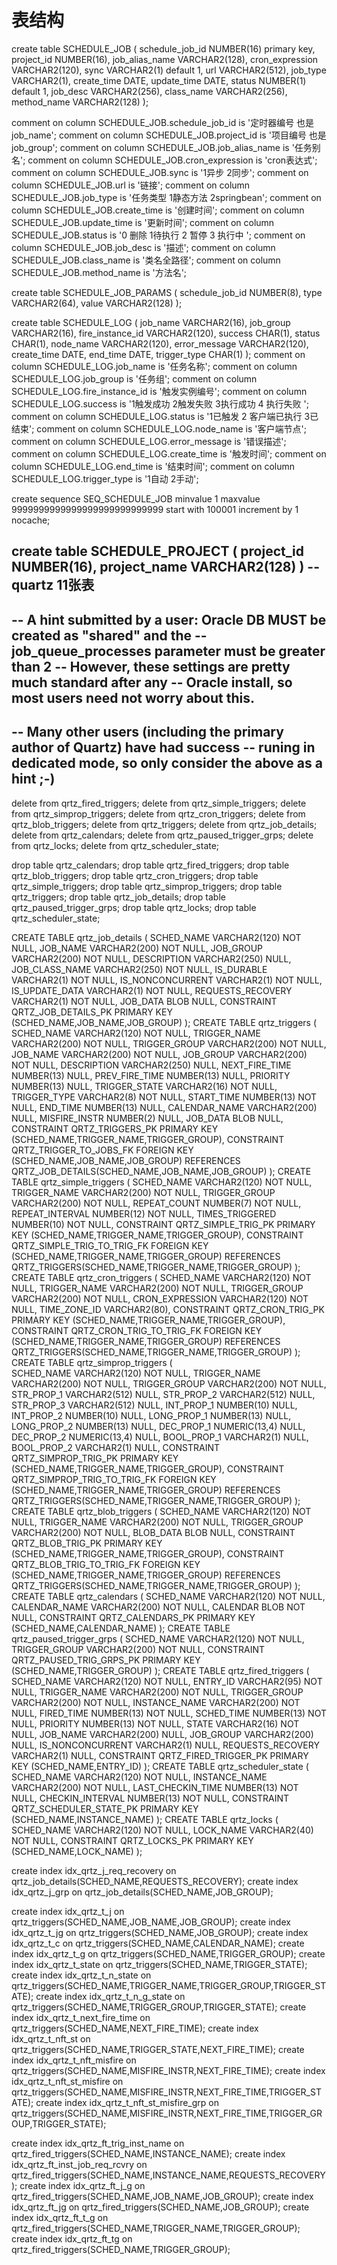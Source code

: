 # 表结构
create table SCHEDULE_JOB
(
  schedule_job_id NUMBER(16) primary key,
  project_id      NUMBER(16),
  job_alias_name  VARCHAR2(128),
  cron_expression VARCHAR2(120),
  sync            VARCHAR2(1) default 1,
  url             VARCHAR2(512),
  job_type        VARCHAR2(1),
  create_time     DATE,
  update_time     DATE,
  status          NUMBER(1) default 1,
  job_desc        VARCHAR2(256),
  class_name      VARCHAR2(256),
  method_name     VARCHAR2(128)
);

comment on column SCHEDULE_JOB.schedule_job_id
  is '定时器编号 也是job_name';
comment on column SCHEDULE_JOB.project_id
  is '项目编号 也是job_group';
comment on column SCHEDULE_JOB.job_alias_name
  is '任务别名';
comment on column SCHEDULE_JOB.cron_expression
  is 'cron表达式';
comment on column SCHEDULE_JOB.sync
  is '1异步 2同步';
comment on column SCHEDULE_JOB.url
  is '链接';
comment on column SCHEDULE_JOB.job_type
  is '任务类型 1静态方法 2springbean';
comment on column SCHEDULE_JOB.create_time
  is '创建时间';
comment on column SCHEDULE_JOB.update_time
  is '更新时间';
comment on column SCHEDULE_JOB.status
  is '0 删除 1待执行 2 暂停 3 执行中 ';
comment on column SCHEDULE_JOB.job_desc
  is '描述';
comment on column SCHEDULE_JOB.class_name
  is '类名全路径';
comment on column SCHEDULE_JOB.method_name
  is '方法名';


create table SCHEDULE_JOB_PARAMS
(
  schedule_job_id NUMBER(8),
  type            VARCHAR2(64),
  value           VARCHAR2(128)
);

create table SCHEDULE_LOG
(
  job_name         VARCHAR2(16),
  job_group        VARCHAR2(16),
  fire_instance_id VARCHAR2(120),
  success          CHAR(1),
  status           CHAR(1),
  node_name        VARCHAR2(120),
  error_message    VARCHAR2(120),
  create_time      DATE,
  end_time         DATE,
  trigger_type     CHAR(1)
);
comment on column SCHEDULE_LOG.job_name
  is '任务名称';
comment on column SCHEDULE_LOG.job_group
  is '任务组';
comment on column SCHEDULE_LOG.fire_instance_id
  is '触发实例编号';
comment on column SCHEDULE_LOG.success
  is '1触发成功 2触发失败 3执行成功 4 执行失败 ';
comment on column SCHEDULE_LOG.status
  is '1已触发 2 客户端已执行 3已结束';
comment on column SCHEDULE_LOG.node_name
  is '客户端节点';
comment on column SCHEDULE_LOG.error_message
  is '错误描述';
comment on column SCHEDULE_LOG.create_time
  is '触发时间';
comment on column SCHEDULE_LOG.end_time
  is '结束时间';
comment on column SCHEDULE_LOG.trigger_type
  is '1自动 2手动';


create sequence SEQ_SCHEDULE_JOB
minvalue 1
maxvalue 9999999999999999999999999999
start with 100001
increment by 1
nocache;

create table SCHEDULE_PROJECT
(
  project_id   NUMBER(16),
  project_name VARCHAR2(128)
)
--quartz 11张表
--
-- A hint submitted by a user: Oracle DB MUST be created as "shared" and the 
-- job_queue_processes parameter  must be greater than 2
-- However, these settings are pretty much standard after any
-- Oracle install, so most users need not worry about this.
--
-- Many other users (including the primary author of Quartz) have had success
-- runing in dedicated mode, so only consider the above as a hint ;-)
--

delete from qrtz_fired_triggers;
delete from qrtz_simple_triggers;
delete from qrtz_simprop_triggers;
delete from qrtz_cron_triggers;
delete from qrtz_blob_triggers;
delete from qrtz_triggers;
delete from qrtz_job_details;
delete from qrtz_calendars;
delete from qrtz_paused_trigger_grps;
delete from qrtz_locks;
delete from qrtz_scheduler_state;

drop table qrtz_calendars;
drop table qrtz_fired_triggers;
drop table qrtz_blob_triggers;
drop table qrtz_cron_triggers;
drop table qrtz_simple_triggers;
drop table qrtz_simprop_triggers;
drop table qrtz_triggers;
drop table qrtz_job_details;
drop table qrtz_paused_trigger_grps;
drop table qrtz_locks;
drop table qrtz_scheduler_state;


CREATE TABLE qrtz_job_details
  (
    SCHED_NAME VARCHAR2(120) NOT NULL,
    JOB_NAME  VARCHAR2(200) NOT NULL,
    JOB_GROUP VARCHAR2(200) NOT NULL,
    DESCRIPTION VARCHAR2(250) NULL,
    JOB_CLASS_NAME   VARCHAR2(250) NOT NULL, 
    IS_DURABLE VARCHAR2(1) NOT NULL,
    IS_NONCONCURRENT VARCHAR2(1) NOT NULL,
    IS_UPDATE_DATA VARCHAR2(1) NOT NULL,
    REQUESTS_RECOVERY VARCHAR2(1) NOT NULL,
    JOB_DATA BLOB NULL,
    CONSTRAINT QRTZ_JOB_DETAILS_PK PRIMARY KEY (SCHED_NAME,JOB_NAME,JOB_GROUP)
);
CREATE TABLE qrtz_triggers
  (
    SCHED_NAME VARCHAR2(120) NOT NULL,
    TRIGGER_NAME VARCHAR2(200) NOT NULL,
    TRIGGER_GROUP VARCHAR2(200) NOT NULL,
    JOB_NAME  VARCHAR2(200) NOT NULL, 
    JOB_GROUP VARCHAR2(200) NOT NULL,
    DESCRIPTION VARCHAR2(250) NULL,
    NEXT_FIRE_TIME NUMBER(13) NULL,
    PREV_FIRE_TIME NUMBER(13) NULL,
    PRIORITY NUMBER(13) NULL,
    TRIGGER_STATE VARCHAR2(16) NOT NULL,
    TRIGGER_TYPE VARCHAR2(8) NOT NULL,
    START_TIME NUMBER(13) NOT NULL,
    END_TIME NUMBER(13) NULL,
    CALENDAR_NAME VARCHAR2(200) NULL,
    MISFIRE_INSTR NUMBER(2) NULL,
    JOB_DATA BLOB NULL,
    CONSTRAINT QRTZ_TRIGGERS_PK PRIMARY KEY (SCHED_NAME,TRIGGER_NAME,TRIGGER_GROUP),
    CONSTRAINT QRTZ_TRIGGER_TO_JOBS_FK FOREIGN KEY (SCHED_NAME,JOB_NAME,JOB_GROUP) 
      REFERENCES QRTZ_JOB_DETAILS(SCHED_NAME,JOB_NAME,JOB_GROUP) 
);
CREATE TABLE qrtz_simple_triggers
  (
    SCHED_NAME VARCHAR2(120) NOT NULL,
    TRIGGER_NAME VARCHAR2(200) NOT NULL,
    TRIGGER_GROUP VARCHAR2(200) NOT NULL,
    REPEAT_COUNT NUMBER(7) NOT NULL,
    REPEAT_INTERVAL NUMBER(12) NOT NULL,
    TIMES_TRIGGERED NUMBER(10) NOT NULL,
    CONSTRAINT QRTZ_SIMPLE_TRIG_PK PRIMARY KEY (SCHED_NAME,TRIGGER_NAME,TRIGGER_GROUP),
    CONSTRAINT QRTZ_SIMPLE_TRIG_TO_TRIG_FK FOREIGN KEY (SCHED_NAME,TRIGGER_NAME,TRIGGER_GROUP) 
	REFERENCES QRTZ_TRIGGERS(SCHED_NAME,TRIGGER_NAME,TRIGGER_GROUP)
);
CREATE TABLE qrtz_cron_triggers
  (
    SCHED_NAME VARCHAR2(120) NOT NULL,
    TRIGGER_NAME VARCHAR2(200) NOT NULL,
    TRIGGER_GROUP VARCHAR2(200) NOT NULL,
    CRON_EXPRESSION VARCHAR2(120) NOT NULL,
    TIME_ZONE_ID VARCHAR2(80),
    CONSTRAINT QRTZ_CRON_TRIG_PK PRIMARY KEY (SCHED_NAME,TRIGGER_NAME,TRIGGER_GROUP),
    CONSTRAINT QRTZ_CRON_TRIG_TO_TRIG_FK FOREIGN KEY (SCHED_NAME,TRIGGER_NAME,TRIGGER_GROUP) 
      REFERENCES QRTZ_TRIGGERS(SCHED_NAME,TRIGGER_NAME,TRIGGER_GROUP)
);
CREATE TABLE qrtz_simprop_triggers
  (          
    SCHED_NAME VARCHAR2(120) NOT NULL,
    TRIGGER_NAME VARCHAR2(200) NOT NULL,
    TRIGGER_GROUP VARCHAR2(200) NOT NULL,
    STR_PROP_1 VARCHAR2(512) NULL,
    STR_PROP_2 VARCHAR2(512) NULL,
    STR_PROP_3 VARCHAR2(512) NULL,
    INT_PROP_1 NUMBER(10) NULL,
    INT_PROP_2 NUMBER(10) NULL,
    LONG_PROP_1 NUMBER(13) NULL,
    LONG_PROP_2 NUMBER(13) NULL,
    DEC_PROP_1 NUMERIC(13,4) NULL,
    DEC_PROP_2 NUMERIC(13,4) NULL,
    BOOL_PROP_1 VARCHAR2(1) NULL,
    BOOL_PROP_2 VARCHAR2(1) NULL,
    CONSTRAINT QRTZ_SIMPROP_TRIG_PK PRIMARY KEY (SCHED_NAME,TRIGGER_NAME,TRIGGER_GROUP),
    CONSTRAINT QRTZ_SIMPROP_TRIG_TO_TRIG_FK FOREIGN KEY (SCHED_NAME,TRIGGER_NAME,TRIGGER_GROUP) 
      REFERENCES QRTZ_TRIGGERS(SCHED_NAME,TRIGGER_NAME,TRIGGER_GROUP)
);
CREATE TABLE qrtz_blob_triggers
  (
    SCHED_NAME VARCHAR2(120) NOT NULL,
    TRIGGER_NAME VARCHAR2(200) NOT NULL,
    TRIGGER_GROUP VARCHAR2(200) NOT NULL,
    BLOB_DATA BLOB NULL,
    CONSTRAINT QRTZ_BLOB_TRIG_PK PRIMARY KEY (SCHED_NAME,TRIGGER_NAME,TRIGGER_GROUP),
    CONSTRAINT QRTZ_BLOB_TRIG_TO_TRIG_FK FOREIGN KEY (SCHED_NAME,TRIGGER_NAME,TRIGGER_GROUP) 
        REFERENCES QRTZ_TRIGGERS(SCHED_NAME,TRIGGER_NAME,TRIGGER_GROUP)
);
CREATE TABLE qrtz_calendars
  (
    SCHED_NAME VARCHAR2(120) NOT NULL,
    CALENDAR_NAME  VARCHAR2(200) NOT NULL, 
    CALENDAR BLOB NOT NULL,
    CONSTRAINT QRTZ_CALENDARS_PK PRIMARY KEY (SCHED_NAME,CALENDAR_NAME)
);
CREATE TABLE qrtz_paused_trigger_grps
  (
    SCHED_NAME VARCHAR2(120) NOT NULL,
    TRIGGER_GROUP  VARCHAR2(200) NOT NULL, 
    CONSTRAINT QRTZ_PAUSED_TRIG_GRPS_PK PRIMARY KEY (SCHED_NAME,TRIGGER_GROUP)
);
CREATE TABLE qrtz_fired_triggers 
  (
    SCHED_NAME VARCHAR2(120) NOT NULL,
    ENTRY_ID VARCHAR2(95) NOT NULL,
    TRIGGER_NAME VARCHAR2(200) NOT NULL,
    TRIGGER_GROUP VARCHAR2(200) NOT NULL,
    INSTANCE_NAME VARCHAR2(200) NOT NULL,
    FIRED_TIME NUMBER(13) NOT NULL,
    SCHED_TIME NUMBER(13) NOT NULL,
    PRIORITY NUMBER(13) NOT NULL,
    STATE VARCHAR2(16) NOT NULL,
    JOB_NAME VARCHAR2(200) NULL,
    JOB_GROUP VARCHAR2(200) NULL,
    IS_NONCONCURRENT VARCHAR2(1) NULL,
    REQUESTS_RECOVERY VARCHAR2(1) NULL,
    CONSTRAINT QRTZ_FIRED_TRIGGER_PK PRIMARY KEY (SCHED_NAME,ENTRY_ID)
);
CREATE TABLE qrtz_scheduler_state 
  (
    SCHED_NAME VARCHAR2(120) NOT NULL,
    INSTANCE_NAME VARCHAR2(200) NOT NULL,
    LAST_CHECKIN_TIME NUMBER(13) NOT NULL,
    CHECKIN_INTERVAL NUMBER(13) NOT NULL,
    CONSTRAINT QRTZ_SCHEDULER_STATE_PK PRIMARY KEY (SCHED_NAME,INSTANCE_NAME)
);
CREATE TABLE qrtz_locks
  (
    SCHED_NAME VARCHAR2(120) NOT NULL,
    LOCK_NAME  VARCHAR2(40) NOT NULL, 
    CONSTRAINT QRTZ_LOCKS_PK PRIMARY KEY (SCHED_NAME,LOCK_NAME)
);

create index idx_qrtz_j_req_recovery on qrtz_job_details(SCHED_NAME,REQUESTS_RECOVERY);
create index idx_qrtz_j_grp on qrtz_job_details(SCHED_NAME,JOB_GROUP);

create index idx_qrtz_t_j on qrtz_triggers(SCHED_NAME,JOB_NAME,JOB_GROUP);
create index idx_qrtz_t_jg on qrtz_triggers(SCHED_NAME,JOB_GROUP);
create index idx_qrtz_t_c on qrtz_triggers(SCHED_NAME,CALENDAR_NAME);
create index idx_qrtz_t_g on qrtz_triggers(SCHED_NAME,TRIGGER_GROUP);
create index idx_qrtz_t_state on qrtz_triggers(SCHED_NAME,TRIGGER_STATE);
create index idx_qrtz_t_n_state on qrtz_triggers(SCHED_NAME,TRIGGER_NAME,TRIGGER_GROUP,TRIGGER_STATE);
create index idx_qrtz_t_n_g_state on qrtz_triggers(SCHED_NAME,TRIGGER_GROUP,TRIGGER_STATE);
create index idx_qrtz_t_next_fire_time on qrtz_triggers(SCHED_NAME,NEXT_FIRE_TIME);
create index idx_qrtz_t_nft_st on qrtz_triggers(SCHED_NAME,TRIGGER_STATE,NEXT_FIRE_TIME);
create index idx_qrtz_t_nft_misfire on qrtz_triggers(SCHED_NAME,MISFIRE_INSTR,NEXT_FIRE_TIME);
create index idx_qrtz_t_nft_st_misfire on qrtz_triggers(SCHED_NAME,MISFIRE_INSTR,NEXT_FIRE_TIME,TRIGGER_STATE);
create index idx_qrtz_t_nft_st_misfire_grp on qrtz_triggers(SCHED_NAME,MISFIRE_INSTR,NEXT_FIRE_TIME,TRIGGER_GROUP,TRIGGER_STATE);

create index idx_qrtz_ft_trig_inst_name on qrtz_fired_triggers(SCHED_NAME,INSTANCE_NAME);
create index idx_qrtz_ft_inst_job_req_rcvry on qrtz_fired_triggers(SCHED_NAME,INSTANCE_NAME,REQUESTS_RECOVERY);
create index idx_qrtz_ft_j_g on qrtz_fired_triggers(SCHED_NAME,JOB_NAME,JOB_GROUP);
create index idx_qrtz_ft_jg on qrtz_fired_triggers(SCHED_NAME,JOB_GROUP);
create index idx_qrtz_ft_t_g on qrtz_fired_triggers(SCHED_NAME,TRIGGER_NAME,TRIGGER_GROUP);
create index idx_qrtz_ft_tg on qrtz_fired_triggers(SCHED_NAME,TRIGGER_GROUP);


